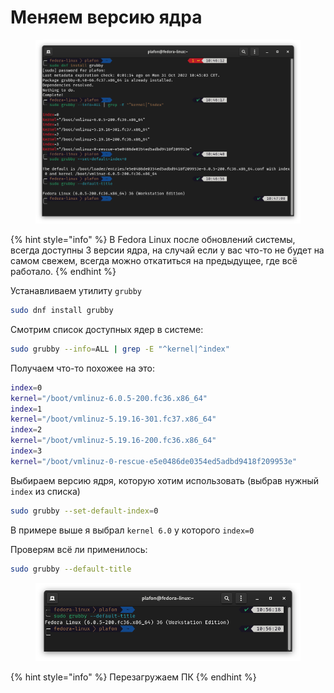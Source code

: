 # Меняем версию ядра

<figure><img src="../../.gitbook/assets/obraz (11).png" alt=""><figcaption></figcaption></figure>

{% hint style="info" %}
В Fedora Linux после обновлений системы, всегда доступны 3 версии ядра, на случай если у вас что-то не будет на самом свежем, всегда можно откатиться на предыдущее, где всё работало.
{% endhint %}

Устанавливаем утилиту `grubby`

```bash
sudo dnf install grubby
```

Смотрим список доступных ядер в системе:

```bash
sudo grubby --info=ALL | grep -E "^kernel|^index"
```

Получаем что-то похожее на это:

```bash
index=0
kernel="/boot/vmlinuz-6.0.5-200.fc36.x86_64"
index=1
kernel="/boot/vmlinuz-5.19.16-301.fc37.x86_64"
index=2
kernel="/boot/vmlinuz-5.19.16-200.fc36.x86_64"
index=3
kernel="/boot/vmlinuz-0-rescue-e5e0486de0354ed5adbd9418f209953e"
```

Выбираем версию ядря, которую хотим использовать (выбрав нужный `index` из списка)

```bash
sudo grubby --set-default-index=0
```

В примере выше я выбрал `kernel 6.0` у которого `index=0`

Проверям всё ли применилось:

```bash
sudo grubby --default-title
```

<figure><img src="../../.gitbook/assets/obraz (2).png" alt=""><figcaption></figcaption></figure>

{% hint style="info" %}
Перезагружаем ПК
{% endhint %}
